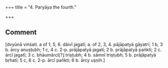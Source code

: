 +++
title = "4. Paryāya the fourth."

+++
## Comment
[dvyūnā viṅśati. a of 1, 5, 6. dāivī jagatī; a. of 2, 3, 4. pājāpatyā gāyatrī; 1 b, 3 b. ārcy anuṣṭubh; 1 c, 4 c. 2-p. prājāpatyā jagatī; 2 b. prājāpatyā pan̄kti; 2 c. ārcī jagatī; 3 c. bhāumārcī⌊?⌋ triṣṭubh; 4 b. sāmnī triṣṭubh; 5 b. prājāpatyā bṛhatī; 5 c, 6 c. 2-p. ārcī pan̄kti; 6 b. ārcy uṣṇih.]
